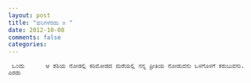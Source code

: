 ```yaml
---
layout: post
title: "ಹನಿಗಳೆರಡು ೫ "
date: 2012-10-08
comments: false
categories: 
---
```



     ಒ೦ದು      ಆ ಶಶಿಯ ನೋಡಲ್ಲಿ ಕರಿಮೋಡದ ಮರೆಯಲ್ಲಿ ನನ್ನ ಪ್ರೀತಿಯ ನೋಡುವನು ಒಳಗೊಳಗೆ ಕರುಬುವನು.        ಎರಡು     
